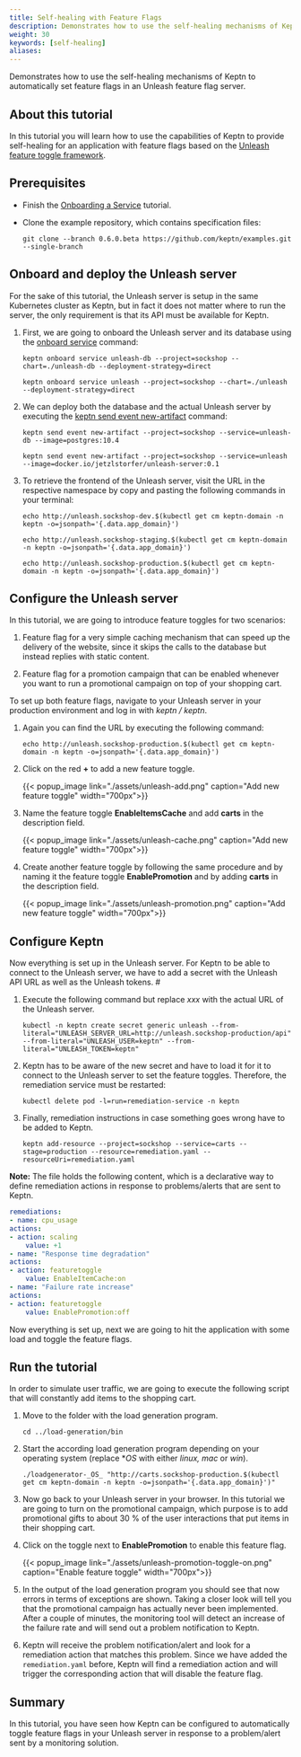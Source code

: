 ```yaml
---
title: Self-healing with Feature Flags
description: Demonstrates how to use the self-healing mechanisms of Keptn to automatically set feature flags in an Unleash feature flag server.
weight: 30
keywords: [self-healing]
aliases:
---
```

Demonstrates how to use the self-healing mechanisms of Keptn to automatically set feature flags in an Unleash feature flag server.

## About this tutorial

In this tutorial you will learn how to use the capabilities of Keptn to provide self-healing for an application with feature flags based on the [Unleash feature toggle framework](https://unleash.github.io/).

## Prerequisites

- Finish the [Onboarding a Service](../onboard-carts-service/) tutorial.

- Clone the example repository, which contains specification files:

    ```console
    git clone --branch 0.6.0.beta https://github.com/keptn/examples.git --single-branch
    ```

## Onboard and deploy the Unleash server

For the sake of this tutorial, the Unleash server is setup in the same Kubernetes cluster as Keptn, but in fact it does not matter where to run the server, the only requirement is that its API must be available for Keptn. 

1. First, we are going to onboard the Unleash server and its database using the [onboard service](../../reference/cli/#keptn-onboard-service) command:

    ```console
    keptn onboard service unleash-db --project=sockshop --chart=./unleash-db --deployment-strategy=direct
    ```

    ```console
    keptn onboard service unleash --project=sockshop --chart=./unleash --deployment-strategy=direct
    ``` 

2. We can deploy both the database and the actual Unleash server by executing the [keptn send event new-artifact](../../reference/cli/#keptn-send-event-new-artifact) command:

    ```console
    keptn send event new-artifact --project=sockshop --service=unleash-db --image=postgres:10.4
    ```

    ```console
    keptn send event new-artifact --project=sockshop --service=unleash --image=docker.io/jetzlstorfer/unleash-server:0.1
    ```

3. To retrieve the frontend of the Unleash server, visit the URL in the respective namespace by copy and pasting the following commands in your terminal:

    ```console
    echo http://unleash.sockshop-dev.$(kubectl get cm keptn-domain -n keptn -o=jsonpath='{.data.app_domain}')
    ```

    ```console
    echo http://unleash.sockshop-staging.$(kubectl get cm keptn-domain -n keptn -o=jsonpath='{.data.app_domain}')
    ```

    ```console
    echo http://unleash.sockshop-production.$(kubectl get cm keptn-domain -n keptn -o=jsonpath='{.data.app_domain}')
    ```

## Configure the Unleash server

In this tutorial, we are going to introduce feature toggles for two scenarios:

1. Feature flag for a very simple caching mechanism that can speed up the delivery of the website, since it skips the calls to the database but instead replies with static content.

1. Feature flag for a promotion campaign that can be enabled whenever you want to run a promotional campaign on top of your shopping cart.

To set up both feature flags, navigate to your Unleash server in your production environment and log in with *keptn / keptn*. 

1. Again you can find the URL by executing the following command:

    ```console
    echo http://unleash.sockshop-production.$(kubectl get cm keptn-domain -n keptn -o=jsonpath='{.data.app_domain}')
    ```

2. Click on the red **+** to add a new feature toggle.

    {{< popup_image
        link="./assets/unleash-add.png"
        caption="Add new feature toggle"
        width="700px">}}

3. Name the feature toggle **EnableItemsCache** and add **carts** in the description field.

    {{< popup_image
        link="./assets/unleash-cache.png"
        caption="Add new feature toggle"
        width="700px">}}

4. Create another feature toggle by following the same procedure and by naming it the feature toggle **EnablePromotion** and by adding **carts** in the description field.

    {{< popup_image
        link="./assets/unleash-promotion.png"
        caption="Add new feature toggle"
        width="700px">}}

## Configure Keptn

Now everything is set up in the Unleash server. For Keptn to be able to connect to the Unleash server, we have to add a secret with the Unleash API URL as well as the Unleash tokens. #

1. Execute the following command but replace *xxx* with the actual URL of the Unleash server.

    ```console
    kubectl -n keptn create secret generic unleash --from-literal="UNLEASH_SERVER_URL=http://unleash.sockshop-production/api" --from-literal="UNLEASH_USER=keptn" --from-literal="UNLEASH_TOKEN=keptn"
    ```

2. Keptn has to be aware of the new secret and have to load it for it to connect to the Unleash server to set the feature toggles. Therefore, the remediation service must be restarted:

    ```console
    kubectl delete pod -l=run=remediation-service -n keptn
    ```

3. Finally, remediation instructions in case something goes wrong have to be added to Keptn.

    ```console
    keptn add-resource --project=sockshop --service=carts --stage=production --resource=remediation.yaml --resourceUri=remediation.yaml
    ```

**Note:** The file holds the following content, which is a declarative way to define remediation actions in response to problems/alerts that are sent to Keptn.
    
```yaml
remediations:
- name: cpu_usage
actions:
- action: scaling
    value: +1
- name: "Response time degradation"
actions:
- action: featuretoggle
    value: EnableItemCache:on
- name: "Failure rate increase"
actions:
- action: featuretoggle
    value: EnablePromotion:off
```

Now everything is set up, next we are going to hit the application with some load and toggle the feature flags.

## Run the tutorial

In order to simulate user traffic, we are going to execute the following script that will constantly add items to the shopping cart.

1. Move to the folder with the load generation program. 
    ```console
    cd ../load-generation/bin
    ```

2. Start the according load generation program depending on your operating system (replace *_OS_ with either *linux, mac* or *win*).
    ```console
    ./loadgenerator-_OS_ "http://carts.sockshop-production.$(kubectl get cm keptn-domain -n keptn -o=jsonpath='{.data.app_domain}')" 
    ```

3. Now go back to your Unleash server in your browser. In this tutorial we are going to turn on the promotional campaign, which purpose is to add promotional gifts to about 30&nbsp;% of the user interactions that put items in their shopping cart. 

4. Click on the toggle next to **EnablePromotion** to enable this feature flag.

    {{< popup_image
        link="./assets/unleash-promotion-toggle-on.png"
        caption="Enable feature toggle"
        width="700px">}}

5. In the output of the load generation program you should see that now errors in terms of exceptions are shown. Taking a closer look will tell you that the promotional campaign has actually never been implemented. After a couple of minutes, the monitoring tool will detect an increase of the failure rate and will send out a problem notification to Keptn.

6. Keptn will receive the problem notification/alert and look for a remediation action that matches this problem. Since we have added the `remediation.yaml` before, Keptn will find a remediation action and will trigger the corresponding action that will disable the feature flag.

## Summary

In this tutorial, you have seen how Keptn can be configured to automatically toggle feature flags in your Unleash server in response to a problem/alert sent by a monitoring solution. 